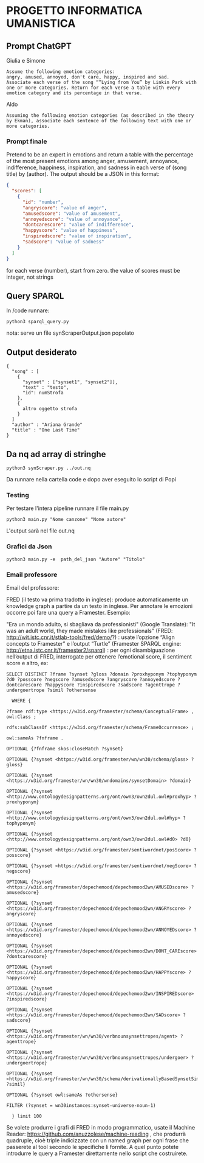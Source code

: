 # PROGETTO INFORMATICA UMANISTICA

## Prompt ChatGPT
Giulia e Simone
```
Assume the following emotion categories:
angry, amused, annoyed, don't care, happy, inspired and sad.
Associate each verse of the song “”Lying from You” by Linkin Park with one or more categories. Return for each verse a table with every emotion category and its percentage in that verse.
```
Aldo
```
Assuming the following emotion categories (as described in the theory by Ekman), associate each sentence of the following text with one or more categories.
```  

### Prompt finale
  
Pretend to be an expert in emotions and return a table with the percentage of the most present emotions among anger, amusement, annoyance, indifference, happiness, inspiration, and sadness in each verse of (song title) by (author).
The output should be a JSON in this format:
```json
{
  "scores": [
    {
      "id": "number",
      "angryscore": "value of anger",
      "amusedscore": "value of amusement",
      "annoyedscore": "value of annoyance",
      "dontcarescore": "value of indifference",
      "happyscore": "value of happiness",
      "inspiredscore": "value of inspiration",
      "sadscore": "value of sadness"
    }
  ]
}
```
for each verse (number), start from zero. the value of scores must be integer, not strings
 



## Query SPARQL
In /code runnare:
```
python3 sparql_query.py
```
nota: serve un file synScraperOutput.json popolato

## Output desiderato
```
{
  "song" : [
    {
      "synset" : ["synset1", "synset2"]],
      "text" : "testo",
      "id": numStrofa
    },
    {
      altro oggetto strofa
    }
  ]
  "author" : "Ariana Grande"
  "title" : "One Last Time"
}
```
## Da nq ad array di stringhe
```
python3 synScraper.py ../out.nq
```
Da runnare nella cartella code e dopo aver eseguito lo script di Popi

### Testing

Per testare l'intera pipeline runnare il file main.py

```
python3 main.py "Nome canzone" "Nome autore"
```

L'output sarà nel file out.nq

### Grafici da Json
```
python3 main.py -e  path_del_json "Autore" "Titolo"
```

### Email professore

Email del professore:

FRED (il testo va prima tradotto in inglese): produce automaticamente un knowledge graph a partire da un testo in inglese. Per annotare le emozioni occorre poi fare una query a Framester.
Esempio:

"Era un mondo adulto, si sbagliava da professionisti"
(Google Translate): "It was an adult world, they made mistakes like professionals"
(FRED: http://wit.istc.cnr.it/stlab-tools/fred/demo/?) : usate l’opzione “Align concepts to Framester” e l’output “Turtle”
(Framester SPARQL engine: http://etna.istc.cnr.it/framester2/sparql) : per ogni disambiguazione nell’output di FRED, interrogate per ottenere l’emotional score, il sentiment score e altro, ex:



    SELECT DISTINCT ?frame ?synset ?gloss ?domain ?proxhyponym ?tophyponym ?d0 ?posscore ?negscore ?amusedscore ?angryscore ?annoyedscore ?dontcarescore ?happyscore ?inspiredscore ?sadscore ?agenttrope ?undergoertrope ?simil ?othersense

      WHERE {

    ?frame rdf:type <https://w3id.org/framester/schema/ConceptualFrame> , owl:Class ;

    rdfs:subClassOf <https://w3id.org/framester/schema/FrameOccurrence> ;
  
    owl:sameAs ?fnframe .
  
    OPTIONAL {?fnframe skos:closeMatch ?synset}

    OPTIONAL {?synset <https://w3id.org/framester/wn/wn30/schema/gloss> ?gloss}
  
    OPTIONAL {?synset <https://w3id.org/framester/wn/wn30/wndomains/synsetDomain> ?domain}
  
    OPTIONAL {?synset <http://www.ontologydesignpatterns.org/ont/own3/own2dul.owl#proxhyp> ?proxhyponym}
  
    OPTIONAL {?synset <http://www.ontologydesignpatterns.org/ont/own3/own2dul.owl#hyp> ?tophyponym}
  
    OPTIONAL {?synset <http://www.ontologydesignpatterns.org/ont/own3/own2dul.owl#d0> ?d0}
  
    OPTIONAL {?synset <https://w3id.org/framester/sentiwordnet/posScore> ?posscore}
  
    OPTIONAL {?synset <https://w3id.org/framester/sentiwordnet/negScore> ?negscore}
  
    OPTIONAL {?synset <https://w3id.org/framester/depechemood/depechemood2wn/AMUSEDscore> ?amusedscore}
  
    OPTIONAL {?synset <https://w3id.org/framester/depechemood/depechemood2wn/ANGRYscore> ?angryscore}
  
    OPTIONAL {?synset <https://w3id.org/framester/depechemood/depechemood2wn/ANNOYEDscore> ?annoyedscore}
  
    OPTIONAL {?synset <https://w3id.org/framester/depechemood/depechemood2wn/DONT_CAREscore> ?dontcarescore}
  
    OPTIONAL {?synset <https://w3id.org/framester/depechemood/depechemood2wn/HAPPYscore> ?happyscore}
  
    OPTIONAL {?synset <https://w3id.org/framester/depechemood/depechemood2wn/INSPIREDscore> ?inspiredscore}
  
    OPTIONAL {?synset <https://w3id.org/framester/depechemood/depechemood2wn/SADscore> ?sadscore}
  
    OPTIONAL {?synset <https://w3id.org/framester/wn/wn30/verbnounsynsettropes/agent> ?agenttrope}
  
    OPTIONAL {?synset <https://w3id.org/framester/wn/wn30/verbnounsynsettropes/undergoer> ?undergoertrope}
  
    OPTIONAL {?synset <https://w3id.org/framester/wn/wn30/schema/derivationallyBasedSynsetSimilarity> ?simil}
  
    OPTIONAL {?synset owl:sameAs ?othersense}
  
    FILTER (?synset = wn30instances:synset-universe-noun-1)

      } limit 100


Se volete produrre i grafi di FRED in modo programmatico, usate il Machine Reader: https://github.com/anuzzolese/machine-reading , che produrrà quadruple, cioè triple indicizzate con un named graph per ogni frase che passerete al tool secondo le specifiche lì fornite.
A quel punto potete introdurre le query a Framester direttamente nello script che costruirete.
